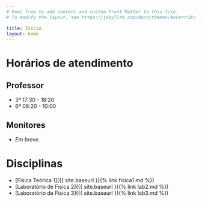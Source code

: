 ```yaml
---
# Feel free to add content and custom Front Matter to this file.
# To modify the layout, see https://jekyllrb.com/docs/themes/#overriding-theme-defaults

title: Início
layout: home
---
```


# Horários de atendimento

## Professor

- 3ª 17:30 - 18:20
- 6ª 08:20 - 10:00

## Monitores

- *Em breve.*

# Disciplinas
- [Física Teórica 1]({{ site.baseurl }}{% link fisica1.md %})
- [Laboratório de Física 2]({{ site.baseurl }}{% link lab2.md %})
- [Laboratório de Física 3]({{ site.baseurl }}{% link lab3.md %})

